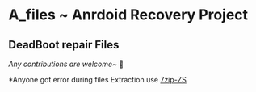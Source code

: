# A_files ~  Anrdoid Recovery Project 

## DeadBoot repair Files

*Any contributions are welcome~* 🎉

*Anyone got error during files Extraction use [7zip-ZS](https://github.com/mcmilk/7-Zip-zstd/releases/tag/v22.01-v1.5.5-R3)
